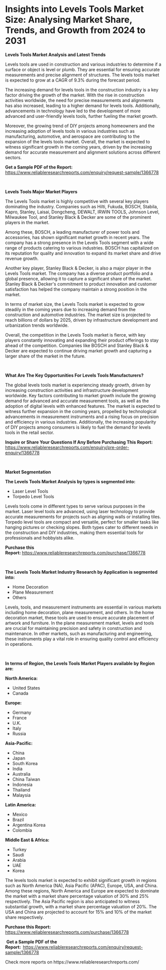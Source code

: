 <p><h1>Insights into Levels Tools Market Size: Analysing Market Share, Trends, and Growth from 2024 to 2031</h1></p><p><strong>Levels Tools Market Analysis and Latest Trends</strong></p>
<p><p>Levels tools are used in construction and various industries to determine if a surface or object is level or plumb. They are essential for ensuring accurate measurements and precise alignment of structures. The levels tools market is expected to grow at a CAGR of 9.3% during the forecast period.</p><p>The increasing demand for levels tools in the construction industry is a key factor driving the growth of the market. With the rise in construction activities worldwide, the need for precise measurements and alignments has also increased, leading to a higher demand for levels tools. Additionally, advancements in technology have led to the development of more advanced and user-friendly levels tools, further fueling the market growth.</p><p>Moreover, the growing trend of DIY projects among homeowners and the increasing adoption of levels tools in various industries such as manufacturing, automotive, and aerospace are contributing to the expansion of the levels tools market. Overall, the market is expected to witness significant growth in the coming years, driven by the increasing demand for accurate measurement and alignment solutions across different sectors.</p></p>
<p><strong>Get a Sample PDF of the Report:&nbsp;</strong> <a href="https://www.reliableresearchreports.com/enquiry/request-sample/1366778">https://www.reliableresearchreports.com/enquiry/request-sample/1366778</a></p>
<p>&nbsp;</p>
<p><strong>Levels Tools Major Market Players</strong></p>
<p><p>The Levels Tools market is highly competitive with several key players dominating the industry. Companies such as Hilti, Fukuda, BOSCH, Stabila, Kapro, Stanley, Laisai, Dongcheng, DEWALT, IRWIN TOOLS, Johnson Level, Milwaukee Tool, and Stanley Black & Decker are some of the prominent players in the market.</p><p>Among these, BOSCH, a leading manufacturer of power tools and accessories, has shown significant market growth in recent years. The company has a strong presence in the Levels Tools segment with a wide range of products catering to various industries. BOSCH has capitalized on its reputation for quality and innovation to expand its market share and drive revenue growth.</p><p>Another key player, Stanley Black & Decker, is also a major player in the Levels Tools market. The company has a diverse product portfolio and a global presence, allowing it to capture a significant share of the market. Stanley Black & Decker's commitment to product innovation and customer satisfaction has helped the company maintain a strong position in the market.</p><p>In terms of market size, the Levels Tools market is expected to grow steadily in the coming years due to increasing demand from the construction and automotive industries. The market size is projected to reach billions of dollars by 2025, driven by infrastructure development and urbanization trends worldwide.</p><p>Overall, the competition in the Levels Tools market is fierce, with key players constantly innovating and expanding their product offerings to stay ahead of the competition. Companies like BOSCH and Stanley Black & Decker are expected to continue driving market growth and capturing a larger share of the market in the future.</p></p>
<p>&nbsp;</p>
<p><strong>What Are The Key Opportunities For Levels Tools Manufacturers?</strong></p>
<p><p>The global levels tools market is experiencing steady growth, driven by increasing construction activities and infrastructure development worldwide. Key factors contributing to market growth include the growing demand for advanced and accurate measurement tools, as well as the adoption of digital levels with enhanced features. The market is expected to witness further expansion in the coming years, propelled by technological advancements in measurement instruments and a rising focus on precision and efficiency in various industries. Additionally, the increasing popularity of DIY projects among consumers is likely to fuel the demand for levels tools in the retail sector.</p></p>
<p><strong>Inquire or Share Your Questions If Any Before Purchasing This Report:</strong> <a href="https://www.reliableresearchreports.com/enquiry/pre-order-enquiry/1366778">https://www.reliableresearchreports.com/enquiry/pre-order-enquiry/1366778</a></p>
<p>&nbsp;</p>
<p><strong>Market Segmentation</strong></p>
<p><strong>The Levels Tools Market Analysis by types is segmented into:</strong></p>
<p><ul><li>Laser Level Tools</li><li>Torpedo Level Tools</li></ul></p>
<p><p>Levels tools come in different types to serve various purposes in the market. Laser level tools are advanced, using laser technology to provide accurate measurements for projects such as aligning walls or installing tiles. Torpedo level tools are compact and versatile, perfect for smaller tasks like hanging pictures or checking slopes. Both types cater to different needs in the construction and DIY industries, making them essential tools for professionals and hobbyists alike.</p></p>
<p><strong>Purchase this Report:&nbsp;</strong><a href="https://www.reliableresearchreports.com/purchase/1366778">https://www.reliableresearchreports.com/purchase/1366778</a></p>
<p>&nbsp;</p>
<p><strong>The Levels Tools Market Industry Research by Application is segmented into:</strong></p>
<p><ul><li>Home Decoration</li><li>Plane Measurement</li><li>Others</li></ul></p>
<p><p>Levels, tools, and measurement instruments are essential in various markets including home decoration, plane measurement, and others. In the home decoration market, these tools are used to ensure accurate placement of artwork and furniture. In the plane measurement market, levels and tools are crucial for maintaining precision and safety in construction and maintenance. In other markets, such as manufacturing and engineering, these instruments play a vital role in ensuring quality control and efficiency in operations.</p></p>
<p>&nbsp;</p>
<p><strong>In terms of Region, the Levels Tools Market Players available by Region are:</strong></p>
<p>
    <p> <strong> North America: </strong>
        <ul>
            <li>United States</li>
            <li>Canada</li>
        </ul>
        </p> 
    <p> <strong> Europe: </strong>
        <ul>
            <li>Germany</li>
            <li>France</li>
            <li>U.K.</li>
            <li>Italy</li>
            <li>Russia</li>
        </ul>
        </p> 
    <p> <strong> Asia-Pacific: </strong>
        <ul>
            <li>China</li>
            <li>Japan</li>
            <li>South Korea</li>
            <li>India</li>
            <li>Australia</li>
            <li>China Taiwan</li>
            <li>Indonesia</li>
            <li>Thailand</li>
            <li>Malaysia</li>
        </ul>
        </p> 
    <p> <strong> Latin America: </strong>
        <ul>
            <li>Mexico</li>
            <li>Brazil</li>
            <li>Argentina Korea</li>
            <li>Colombia</li>
        </ul>
        </p> 
    <p> <strong> Middle East & Africa: </strong>
        <ul>
            <li>Turkey</li>
            <li>Saudi</li>
            <li>Arabia</li>
            <li>UAE</li>
            <li>Korea</li>
        </ul>
    </p>
    </p>
<p><p>The levels tools market is expected to exhibit significant growth in regions such as North America (NA), Asia Pacific (APAC), Europe, USA, and China. Among these regions, North America and Europe are expected to dominate the market with a market share percentage valuation of 30% and 25% respectively. The Asia Pacific region is also anticipated to witness substantial growth, with a market share percentage valuation of 20%. The USA and China are projected to account for 15% and 10% of the market share respectively.</p></p>
<p><strong>Purchase this Report: </strong><a href="https://www.reliableresearchreports.com/purchase/1366778">https://www.reliableresearchreports.com/purchase/1366778</a></p>
<p>&nbsp;<strong>Get a Sample PDF of the Report:&nbsp;&nbsp;</strong><a href="https://www.reliableresearchreports.com/enquiry/request-sample/1366778">https://www.reliableresearchreports.com/enquiry/request-sample/1366778</a></p>
<p><strong></strong></p>
<p>Check more reports on https://www.reliableresearchreports.com/</p>